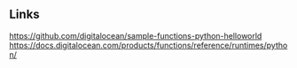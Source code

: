 ## Links
https://github.com/digitalocean/sample-functions-python-helloworld 
https://docs.digitalocean.com/products/functions/reference/runtimes/python/
